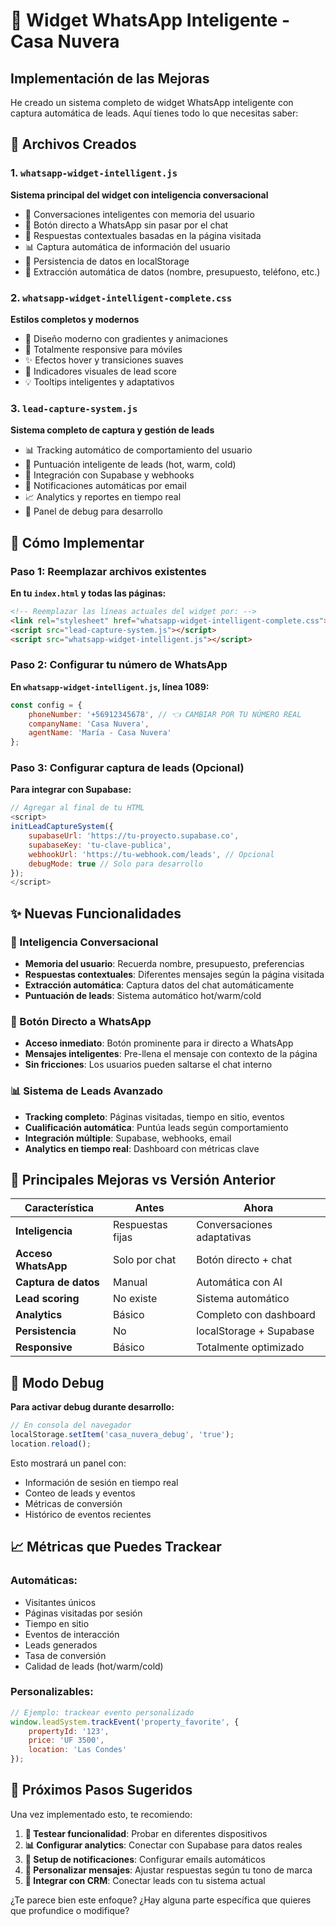 # 🚀 Widget WhatsApp Inteligente - Casa Nuvera

## Implementación de las Mejoras

He creado un sistema completo de widget WhatsApp inteligente con captura automática de leads. Aquí tienes todo lo que necesitas saber:

## 📁 Archivos Creados

### 1. `whatsapp-widget-intelligent.js`
**Sistema principal del widget con inteligencia conversacional**
- 🧠 Conversaciones inteligentes con memoria del usuario
- 📱 Botón directo a WhatsApp sin pasar por el chat
- 🎯 Respuestas contextuales basadas en la página visitada
- 📊 Captura automática de información del usuario
- 💾 Persistencia de datos en localStorage
- 🔄 Extracción automática de datos (nombre, presupuesto, teléfono, etc.)

### 2. `whatsapp-widget-intelligent-complete.css`
**Estilos completos y modernos**
- 🎨 Diseño moderno con gradientes y animaciones
- 📱 Totalmente responsive para móviles
- ✨ Efectos hover y transiciones suaves
- 🎪 Indicadores visuales de lead score
- 💡 Tooltips inteligentes y adaptativos

### 3. `lead-capture-system.js`
**Sistema completo de captura y gestión de leads**
- 📊 Tracking automático de comportamiento del usuario
- 🎯 Puntuación inteligente de leads (hot, warm, cold)
- 💾 Integración con Supabase y webhooks
- 📧 Notificaciones automáticas por email
- 📈 Analytics y reportes en tiempo real
- 🐛 Panel de debug para desarrollo

## 🔧 Cómo Implementar

### Paso 1: Reemplazar archivos existentes

**En tu `index.html` y todas las páginas:**

```html
<!-- Reemplazar las líneas actuales del widget por: -->
<link rel="stylesheet" href="whatsapp-widget-intelligent-complete.css">
<script src="lead-capture-system.js"></script>
<script src="whatsapp-widget-intelligent.js"></script>
```

### Paso 2: Configurar tu número de WhatsApp

**En `whatsapp-widget-intelligent.js`, línea 1089:**

```javascript
const config = {
    phoneNumber: '+56912345678', // 👈 CAMBIAR POR TU NÚMERO REAL
    companyName: 'Casa Nuvera',
    agentName: 'María - Casa Nuvera'
};
```

### Paso 3: Configurar captura de leads (Opcional)

**Para integrar con Supabase:**

```javascript
// Agregar al final de tu HTML
<script>
initLeadCaptureSystem({
    supabaseUrl: 'https://tu-proyecto.supabase.co',
    supabaseKey: 'tu-clave-publica',
    webhookUrl: 'https://tu-webhook.com/leads', // Opcional
    debugMode: true // Solo para desarrollo
});
</script>
```

## ✨ Nuevas Funcionalidades

### 🧠 Inteligencia Conversacional
- **Memoria del usuario**: Recuerda nombre, presupuesto, preferencias
- **Respuestas contextuales**: Diferentes mensajes según la página visitada
- **Extracción automática**: Captura datos del chat automáticamente
- **Puntuación de leads**: Sistema automático hot/warm/cold

### 📱 Botón Directo a WhatsApp
- **Acceso inmediato**: Botón prominente para ir directo a WhatsApp
- **Mensajes inteligentes**: Pre-llena el mensaje con contexto de la página
- **Sin fricciones**: Los usuarios pueden saltarse el chat interno

### 📊 Sistema de Leads Avanzado
- **Tracking completo**: Páginas visitadas, tiempo en sitio, eventos
- **Cualificación automática**: Puntúa leads según comportamiento
- **Integración múltiple**: Supabase, webhooks, email
- **Analytics en tiempo real**: Dashboard con métricas clave

## 🎯 Principales Mejoras vs Versión Anterior

| Característica | Antes | Ahora |
|---------------|-------|-------|
| **Inteligencia** | Respuestas fijas | Conversaciones adaptativas |
| **Acceso WhatsApp** | Solo por chat | Botón directo + chat |
| **Captura de datos** | Manual | Automática con AI |
| **Lead scoring** | No existe | Sistema automático |
| **Analytics** | Básico | Completo con dashboard |
| **Persistencia** | No | localStorage + Supabase |
| **Responsive** | Básico | Totalmente optimizado |

## 🐛 Modo Debug

**Para activar debug durante desarrollo:**

```javascript
// En consola del navegador
localStorage.setItem('casa_nuvera_debug', 'true');
location.reload();
```

Esto mostrará un panel con:
- Información de sesión en tiempo real
- Conteo de leads y eventos
- Métricas de conversión
- Histórico de eventos recientes

## 📈 Métricas que Puedes Trackear

### Automáticas:
- Visitantes únicos
- Páginas visitadas por sesión
- Tiempo en sitio
- Eventos de interacción
- Leads generados
- Tasa de conversión
- Calidad de leads (hot/warm/cold)

### Personalizables:
```javascript
// Ejemplo: trackear evento personalizado
window.leadSystem.trackEvent('property_favorite', {
    propertyId: '123',
    price: 'UF 3500',
    location: 'Las Condes'
});
```

## 🔮 Próximos Pasos Sugeridos

Una vez implementado esto, te recomiendo:

1. **🧪 Testear funcionalidad**: Probar en diferentes dispositivos
2. **📊 Configurar analytics**: Conectar con Supabase para datos reales
3. **📧 Setup de notificaciones**: Configurar emails automáticos
4. **🎨 Personalizar mensajes**: Ajustar respuestas según tu tono de marca
5. **📱 Integrar con CRM**: Conectar leads con tu sistema actual

¿Te parece bien este enfoque? ¿Hay alguna parte específica que quieres que profundice o modifique?